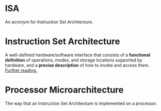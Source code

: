 # ISA
An acronym for Instruction Set Architecture.

# Instruction Set Architecture
A well-defined hardware/software interface that consists of a **functional definition** of operations, modes, and storage locations supported by hardware, and a **precise description** of how to invoke and access them. [Further reading.](https://www.cis.upenn.edu/~milom/cis501-Fall05/lectures/02_isa.pdf)

# Processor Microarchitecture

The way that an Instruction Set Architecture is implemented on a processor.